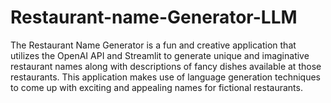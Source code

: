 # Restaurant-name-Generator-LLM

The Restaurant Name Generator is a fun and creative application that utilizes the OpenAI API and Streamlit to generate unique and imaginative restaurant names along with descriptions of fancy dishes available at those restaurants. 
This application makes use of language generation techniques to come up with exciting and appealing names for fictional restaurants.
